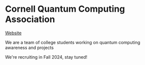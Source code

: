 # Cornell Quantum Computing Association

[Website](https://cornellqca.com/)

We are a team of college students working on quantum computing awareness and projects

We're recruiting in Fall 2024, stay tuned!
